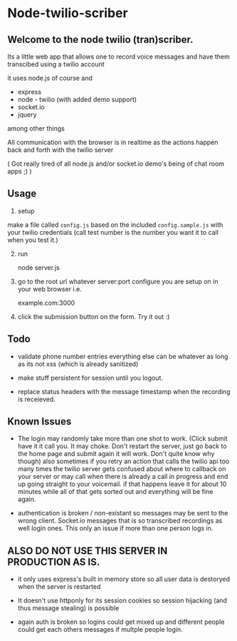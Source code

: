 # Node-twilio-scriber

## Welcome to the node twilio (tran)scriber.

Its a little web app that allows one to record voice messages and have them transcibed using a twilio account

it uses node.js of course and

- express
- node - twilio (with added demo support)
- socket.io
- jquery

among other things


All communication with the browser is in realtime as the actions happen back and forth with the twilio server


( Got really tired of all node.js and/or socket.io demo's being of chat room apps ;) )


## Usage

1) setup

make a file called `config.js` based on the included `config.sample.js` with your twilio credentials (call test number is the number you want it to call when you test it.)

2) run 

    node server.js

3) go to the root url whatever server:port configure you are setup on in your web browser i.e.

    example.com:3000

4) click the submission button on the form. Try it out :)


## Todo

- validate phone number entries everything else can be whatever as long as its not xss (which is already sanitized)

- make stuff persistent for session until you logout.

- replace status headers with the message timestamp when the recording is receieved.


## Known Issues

- The login may randomly take more than one shot to work. (Click submit have it it call you. It may choke. Don't restart the server, just go back to the home page and submit again it will work. Don't quite know why though)
also sometimes if you retry an action that calls the twilio api too many times the twilio server gets confused about where to callback on your server or may call when there is already a call in progress and end up going straight to your voicemail.
if that happens leave it for about 10 minutes while all of that gets sorted out and everything will be fine again.

- authentication is broken / non-existant so messages may be sent to the wrong client. Socket.io messages that is so transcribed recordings as well login ones. This only an issue if more than one person logs in.


## ALSO DO NOT USE THIS SERVER IN PRODUCTION AS IS.

- it only uses express's built in memory store so all user data is destoryed when the server is restarted

- It doesn't use httponly for its session cookies so session hijacking (and thus message stealing) is possible

- again auth is broken so logins could get mixed up and different people could get each others messages if multple people login.
